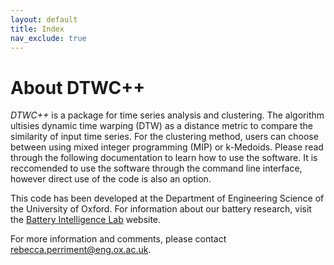 ```yaml
---
layout: default
title: Index
nav_exclude: true
---
```


# About DTWC++

_DTWC++_ is a package for time series analysis and clustering. The algorithm ultisies dynamic time warping (DTW) as a distance metric to compare the similarity of input time series. For the clustering method, users can choose between using mixed integer programming (MIP) or k-Medoids. Please read through the following documentation to learn how to use the software. It is reccomended to use the software through the command line interface, however direct use of the code is also an option.

This code has been developed at the Department of Engineering Science of the University of Oxford. 
For information about our battery research, visit the [Battery Intelligence Lab](https://howey.eng.ox.ac.uk) website. 

For more information and comments, please contact 
[rebecca.perriment@eng.ox.ac.uk](rebecca.perriment@eng.ox.ac.uk).

